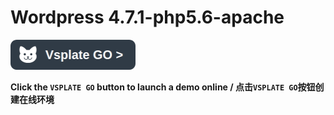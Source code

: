 # Wordpress 4.7.1-php5.6-apache

<a href="https://www.vsplate.com/?docker-compose=https://github.com/vsplate/dcenvs/wordpress/4.7.1-php5.6-apache"><img alt="VSPLATE GO" src="https://raw.githubusercontent.com/vsplate/images/master/vsgo_btn.png" width="200px"></a>

**Click the `VSPLATE GO` button to launch a demo online / 点击`VSPLATE GO`按钮创建在线环境**